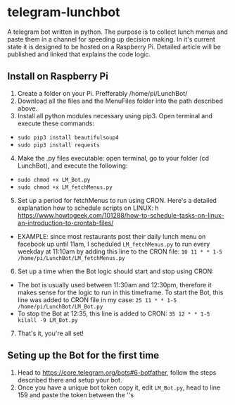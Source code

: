 # telegram-lunchbot
A telegram bot written in python. The purpose is to collect lunch menus and paste them in a channel for speeding up decision making.
In it's current state it is designed to be hosted on a Raspberry Pi. Detailed article will be published and linked that explains the code logic.

## Install on Raspberry Pi
1. Create a folder on your Pi. Prefferably /home/pi/LunchBot/
2. Download all the files and the MenuFiles folder into the path described above.
3. Install all python modules necessary using pip3. Open terminal and execute these commands:
  - `sudo pip3 install beautifulsoup4`
  - `sudo pip3 install requests`
4. Make the .py files executable: open terminal, go to your folder (cd LunchBot), and execute the following:
  - `sudo chmod +x LM_Bot.py`
  - `sudo chmod +x LM_fetchMenus.py`
5. Set up a period for fetchMenus to run using CRON. Here's a detailed explanation how to schedule scripts on LINUX: h https://www.howtogeek.com/101288/how-to-schedule-tasks-on-linux-an-introduction-to-crontab-files/
  - EXAMPLE: since most restaurants post their daily lunch menu on facebook up until 11am, I scheduled `LM_fetchMenus.py` to run every weekday at 11:10am by adding this line to the CRON file: `10 11 * * 1-5 /home/pi/LunchBot/LM_fetchMenus.py`
6. Set up a time when the Bot logic should start and stop using CRON:
  - The bot is usually used between 11:30am and 12:30pm, therefore it makes sense for the logic to run in this timeframe. To start the Bot, this line was added to CRON file in my case: `25 11 * * 1-5 /home/pi/LunchBot/LM_Bot.py`
  - To stop the Bot at 12:35, this line is added to CRON: `35 12 * * 1-5 kilall -9 LM_Bot.py`
7. That's it, you're all set!

## Seting up the Bot for the first time
1. Head to https://core.telegram.org/bots#6-botfather, follow the steps described there and setup your bot. 
2. Once you have a unique bot token copy it, edit `LM_Bot.py`, head to line 159 and paste the token between the ''s
